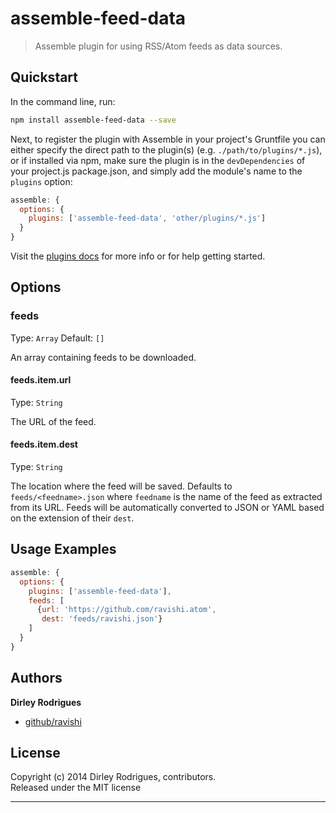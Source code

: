 # assemble-feed-data

> Assemble plugin for using RSS/Atom feeds as data sources.

## Quickstart

In the command line, run:

```bash
npm install assemble-feed-data --save
```

Next, to register the plugin with Assemble in your project's Gruntfile you can
either specify the direct path to the plugin(s) (e.g.
`./path/to/plugins/*.js`), or if installed via npm, make sure the plugin is in
the `devDependencies` of your project.js package.json, and simply add the
module's name to the `plugins` option:

```js
assemble: {
  options: {
    plugins: ['assemble-feed-data', 'other/plugins/*.js']
  }
}
```

Visit the [plugins docs](http://assemble.io/plugins/) for more info or for help getting started.


## Options

### feeds

Type: `Array`
Default: `[]`

An array containing feeds to be downloaded.

#### feeds.item.url

Type: `String`

The URL of the feed.

#### feeds.item.dest

Type: `String`

The location where the feed will be saved. Defaults to `feeds/<feedname>.json`
where `feedname` is the name of the feed as extracted from its URL. Feeds will
be automatically converted to JSON or YAML based on the extension of their
`dest`.

## Usage Examples

```js
assemble: {
  options: {
    plugins: ['assemble-feed-data'],
    feeds: [
      {url: 'https://github.com/ravishi.atom',
       dest: 'feeds/ravishi.json'}
    ]
  }
}
```


## Authors

**Dirley Rodrigues**

+ [github/ravishi](https://github.com/ravishi)


## License
Copyright (c) 2014 Dirley Rodrigues, contributors.  
Released under the MIT license

***
